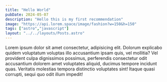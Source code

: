 ```yaml
---
title: "Hello World"
pubDate: 2024-05-07
description: "Hello this is my first recommendation"
image: "https://api.lorem.space/image/fashion?w=150&h=150"
tags: ["astro","javascript"]
layout: "../../layouts/Posts.astro"
---
```

Lorem ipsum dolor sit amet consectetur, adipisicing elit. Dolorum explicabo quidem 
voluptatum voluptas illo accusantium ipsam quis, vel mollitia? Vel provident culpa
dignissimos possimus, perferendis consectetur odit accusantium dolorem amet voluptates
aliquid, ducimus tempore incidunt quas. Veritatis molestias tempora distinctio
voluptates sint! Itaque quasi corrupti, sequi quo odit illum impedit!